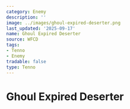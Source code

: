 ```yaml
---
category: Enemy
description: ''
image: ../images/ghoul-expired-deserter.png
last_updated: '2025-09-17'
name: Ghoul Expired Deserter
source: WFCD
tags:
- Tenno
- Enemy
tradable: false
type: Tenno
---
```


# Ghoul Expired Deserter

